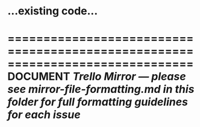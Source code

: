 # ...existing code...
==============================================================================
DOCUMENT
*Trello Mirror — please see mirror-file-formatting.md in this folder for full formatting guidelines for each issue*
==============================================================================